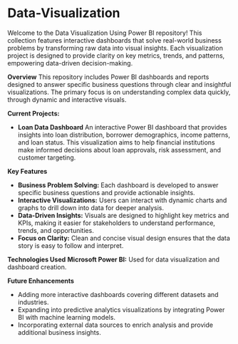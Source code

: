 # Data-Visualization
Welcome to the Data Visualization Using Power BI repository! This collection features interactive dashboards that solve real-world business problems by transforming raw data into visual insights. Each visualization project is designed to provide clarity on key metrics, trends, and patterns, empowering data-driven decision-making.

**Overview**
This repository includes Power BI dashboards and reports designed to answer specific business questions through clear and insightful visualizations. The primary focus is on understanding complex data quickly, through dynamic and interactive visuals.

**Current Projects:**
- **Loan Data Dashboard**
An interactive Power BI dashboard that provides insights into loan distribution, borrower demographics, income patterns, and loan status. This visualization aims to help financial institutions make informed decisions about loan approvals, risk assessment, and customer targeting.

**Key Features**
- **Business Problem Solving:** Each dashboard is developed to answer specific business questions and provide actionable insights.
- **Interactive Visualizations:** Users can interact with dynamic charts and graphs to drill down into data for deeper analysis.
- **Data-Driven Insights:** Visuals are designed to highlight key metrics and KPIs, making it easier for stakeholders to understand performance, trends, and opportunities.
- **Focus on Clarity:** Clean and concise visual design ensures that the data story is easy to follow and interpret.

**Technologies Used**
**Microsoft Power BI:** Used for data visualization and dashboard creation.

**Future Enhancements**
- Adding more interactive dashboards covering different datasets and industries.
- Expanding into predictive analytics visualizations by integrating Power BI with machine learning models.
- Incorporating external data sources to enrich analysis and provide additional business insights.
